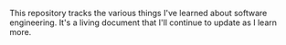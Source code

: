 This repository tracks the various things I've learned about software engineering. It's a living document that I'll continue to update as I learn more.
